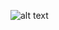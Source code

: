 




![alt text](https://raw.githubusercontent.com/infect10n/google-phishlet/refs/heads/main/evilginx_mod.png)
